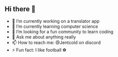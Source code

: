 ## Hi there 👋

- 🔭 I’m currently working on a translator app
- 🌱 I’m currently learning computer science
- 🤔 I’m looking for a fun community to learn coding 
- 💬 Ask me about anything really
- 📫 How to reach me: @Jentcold on discord
- ⚡ Fun fact: I like football ⚽ 
